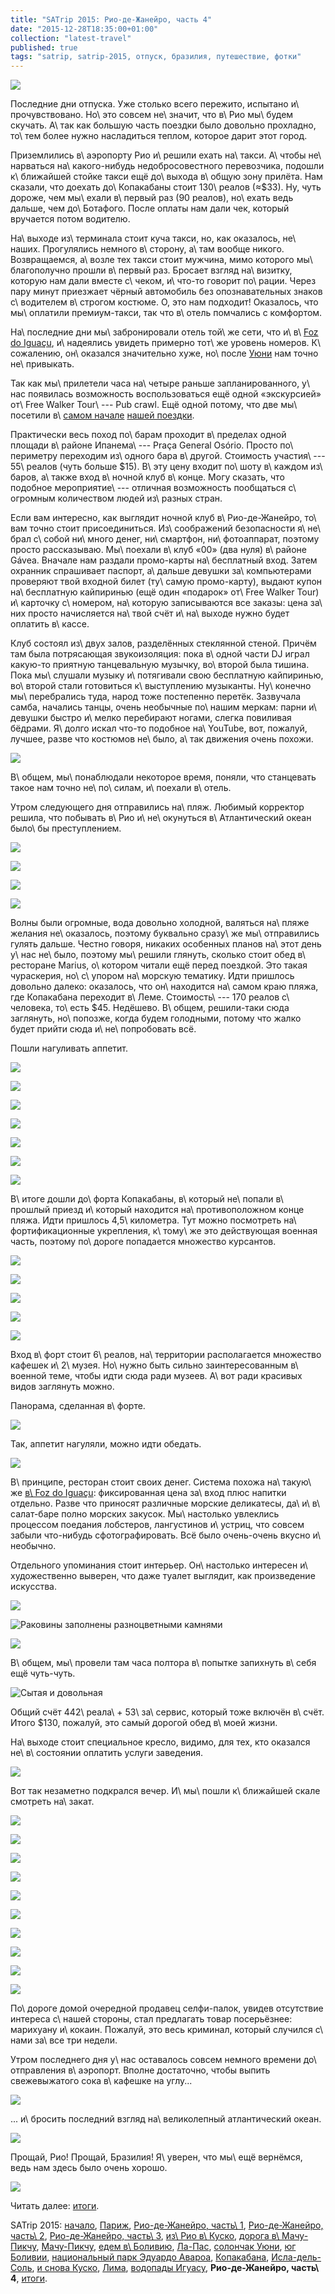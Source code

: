 ```yaml
---
title: "SATrip 2015: Рио-де-Жанейро, часть 4"
date: "2015-12-28T18:35:00+01:00"
collection: "latest-travel"
published: true
tags: "satrip, satrip-2015, отпуск, бразилия, путешествие, фотки"
---
```


![](/images/travel/2015-09-satrip/rio-4-cover.jpg)

Последние дни отпуска. Уже столько всего пережито, испытано и\ прочувствовано. Но\ это совсем не\ значит, что в\ Рио
мы\ будем скучать. А\ так как большую часть поездки было довольно прохладно, то\ тем более нужно насладиться теплом,
которое дарит этот город.

<!--more-->

Приземлились в\ аэропорту Рио и\ решили ехать на\ такси. А\ чтобы не\ нарваться на\ какого-нибудь недобросовестного
перевозчика, подошли к\ ближайшей стойке такси ещё до\ выхода в\ общую зону прилёта. Нам сказали, что доехать
до\ Копакабаны стоит 130\ реалов (≈$33). Ну, чуть дороже, чем мы\ ехали в\ первый раз (90 реалов), но\ ехать ведь
дальше, чем до\ Ботафого. После оплаты нам дали чек, который вручается потом водителю.

На\ выходе из\ терминала стоит куча такси, но, как оказалось, не\ наших. Прогулялись немного в\ сторону, а\ там вообще
никого. Возвращаемся, а\ возле тех такси стоит мужчина, мимо которого мы\ благополучно прошли в\ первый раз. Бросает
взгляд на\ визитку, которую нам дали вместе с\ чеком, и\ что-то говорит по\ рации. Через пару минут приезжает чёрный
автомобиль без опознавательных знаков с\ водителем в\ строгом костюме. О, это нам подходит! Оказалось, что мы\ оплатили
премиум-такси, так что в\ отель помчались с комфортом.

На\ последние дни мы\ забронировали отель той\ же сети, что и\ в\ [Foz do Iguaçu][iguazu], и\ надеялись увидеть примерно
тот\ же уровень номеров. К\ сожалению, он\ оказался значительно хуже, но\ после [Уюни][uyuni] нам точно не\ привыкать.

Так как мы\ прилетели часа на\ четыре раньше запланированного, у\ нас появилась возможность воспользоваться ещё одной
«экскурсией» от\ Free Walker Tour\ --- Pub crawl. Ещё одной потому, что две мы\ посетили в\ [самом начале][rio-2]
[нашей поездки][rio-3].

Практически весь поход по\ барам проходит в\ пределах одной площади в\ районе Ипанема\ --- Praça General Osório. Просто
по\ периметру переходим из\ одного бара в\ другой. Стоимость участия\ --- 55\ реалов (чуть больше $15). В\ эту цену
входит по\ шоту в\ каждом из\ баров, а\ также вход в\ ночной клуб в\ конце. Могу сказать, что подобное
мероприятие\ --- отличная возможность пообщаться с\ огромным количеством людей из\ разных стран.

Если вам интересно, как выглядит ночной клуб в\ Рио-де-Жанейро, то\ вам точно стоит присоединиться. Из\ соображений
безопасности я\ не\ брал с\ собой ни\ много денег, ни\ смартфон, ни\ фотоаппарат, поэтому просто рассказываю.
Мы\ поехали в\ клуб «00» (два нуля) в\ районе Gávea. Вначале нам раздали промо-карты на\ бесплатный вход. Затем охранник
спрашивает паспорт, а\ дальше девушки за\ компьютерами проверяют твой входной билет (ту\ самую промо-карту), выдают
купон на\ бесплатную кайпиринью (ещё один «подарок» от\ Free Walker Tour) и\ карточку с\ номером, на\ которую
записываются все заказы: цена за\ них просто начисляется на\ твой счёт и\ на\ выходе нужно будет оплатить в\ кассе.

Клуб состоял из\ двух залов, разделённых стеклянной стеной. Причём там была потрясающая звукоизоляция: пока в\ одной
части DJ играл какую-то приятную танцевальную музычку, во\ второй была тишина. Пока мы\ слушали музыку и\ потягивали
свою бесплатную кайпиринью, во\ второй стали готовиться к\ выступлению музыканты. Ну\ конечно мы\ перебрались туда,
народ тоже постепенно перетёк. Зазвучала самба, начались танцы, очень необычные по\ нашим меркам: парни и\ девушки
быстро и\ мелко перебирают ногами, слегка повиливая бёдрами. Я\ долго искал что-то подобное на\ YouTube, вот, пожалуй,
лучшее, разве что костюмов не\ было, а\ так движения очень похожи.

![](https://www.youtube.com/watch?v=ayyOrd0Ac_k)

В\ общем, мы\ понаблюдали некоторое время, поняли, что станцевать такое нам точно не\ по\ силам, и\ поехали в\ отель.

Утром следующего дня отправились на\ пляж. Любимый корректор решила, что побывать в\ Рио и\ не\ окунуться
в\ Атлантический океан было\ бы преступлением.

![](/images/travel/2015-09-satrip/rio-4-beach-1.jpg)

![](/images/travel/2015-09-satrip/rio-4-beach-2.jpg)

![](/images/travel/2015-09-satrip/rio-4-beach-3.jpg)

![](/images/travel/2015-09-satrip/rio-4-beach-4.jpg)

Волны были огромные, вода довольно холодной, валяться на\ пляже желания не\ оказалось, поэтому буквально сразу\ же
мы\ отправились гулять дальше. Честно говоря, никаких особенных планов на\ этот день у\ нас не\ было, поэтому мы\ решили
глянуть, сколько стоит обед в\ ресторане Marius, о\ котором читали ещё перед поездкой. Это такая чураскерия,
но\ с\ упором на\ морскую тематику. Идти пришлось довольно далеко: оказалось, что он\ находится на\ самом краю пляжа,
где Копакабана переходит в\ Леме. Стоимость\ --- 170 реалов с\ человека, то\ есть $45. Недёшево. В\ общем, решили-таки
сюда заглянуть, но\ попозже, когда будем голодными, потому что жалко будет прийти сюда и\ не\ попробовать всё.

Пошли нагуливать аппетит.

![](/images/travel/2015-09-satrip/rio-4-walking-1.jpg)

![](/images/travel/2015-09-satrip/rio-4-walking-2.jpg)

![](/images/travel/2015-09-satrip/rio-4-walking-3.jpg)

![](/images/travel/2015-09-satrip/rio-4-walking-4.jpg)

![](/images/travel/2015-09-satrip/rio-4-walking-5.jpg)

![](/images/travel/2015-09-satrip/rio-4-walking-6.jpg)

![](/images/travel/2015-09-satrip/rio-4-walking-7.jpg)

В\ итоге дошли до\ форта Копакабаны, в\ который не\ попали в\ прошлый приезд и\ который находится на\ противоположном
конце пляжа. Идти пришлось 4,5\ километра. Тут можно посмотреть на\ фортификационные укрепления, к\ тому\ же это
действующая военная часть, поэтому по\ дороге попадается множество курсантов.

![](/images/travel/2015-09-satrip/rio-4-forte-copacabana-1.jpg)

![](/images/travel/2015-09-satrip/rio-4-forte-copacabana-2.jpg)

![](/images/travel/2015-09-satrip/rio-4-forte-copacabana-3.jpg)

![](/images/travel/2015-09-satrip/rio-4-forte-copacabana-4.jpg)

![](/images/travel/2015-09-satrip/rio-4-forte-copacabana-5.jpg)

Вход в\ форт стоит 6\ реалов, на\ территории располагается множество кафешек и\ 2\ музея. Но\ нужно быть сильно
заинтересованным в\ военной теме, чтобы идти сюда ради музеев. А\ вот ради красивых видов заглянуть можно.

Панорама, сделанная в\ форте.

![](/images/travel/2015-09-satrip/rio-4-pano.jpg)

Так, аппетит нагуляли, можно идти обедать.

![](/images/travel/2015-09-satrip/rio-4-marius.jpg)

В\ принципе, ресторан стоит своих денег. Система похожа на\ такую\ же [в\ Foz do Iguaçu][iguazu]: фиксированная цена
за\ вход плюс напитки отдельно. Разве что приносят различные морские деликатесы, да\ и\ в\ салат-баре полно морских
закусок. Мы\ настолько увлеклись процессом поедания лобстеров, лангустинов и\ устриц, что совсем забыли что-нибудь
сфотографировать. Всё было очень-очень вкусно и\ необычно.

Отдельного упоминания стоит интерьер. Он\ настолько интересен и\ художественно выверен, что даже туалет выглядит, как
произведение искусства.

![](/images/travel/2015-09-satrip/rio-4-marius-wc-1.jpg)

![Раковины заполнены разноцветными камнями](/images/travel/2015-09-satrip/rio-4-marius-wc-2.jpg)

![](/images/travel/2015-09-satrip/rio-4-marius-wc-3.jpg)

В\ общем, мы\ провели там часа полтора в\ попытке запихнуть в\ себя ещё чуть-чуть.

![Сытая и довольная](/images/travel/2015-09-satrip/rio-4-marius-happiness.jpg)

Общий счёт 442\ реала\ + 53\ за\ сервис, который тоже включён в\ счёт. Итого $130, пожалуй, это самый дорогой обед
в\ моей жизни.

На\ выходе стоит специальное кресло, видимо, для тех, кто оказался не\ в\ состоянии оплатить услуги заведения.

![](/images/travel/2015-09-satrip/rio-4-marius-chair.jpg)

Вот так незаметно подкрался вечер. И\ мы\ пошли к\ ближайшей скале смотреть на\ закат.

![](/images/travel/2015-09-satrip/rio-4-sunset-1.jpg)

![](/images/travel/2015-09-satrip/rio-4-sunset-2.jpg)

![](/images/travel/2015-09-satrip/rio-4-sunset-3.jpg)

![](/images/travel/2015-09-satrip/rio-4-sunset-4.jpg)

![](/images/travel/2015-09-satrip/rio-4-sunset-5.jpg)

![](/images/travel/2015-09-satrip/rio-4-sunset-6.jpg)

![](/images/travel/2015-09-satrip/rio-4-sunset-7.jpg)

![](/images/travel/2015-09-satrip/rio-4-sunset-8.jpg)

![](/images/travel/2015-09-satrip/rio-4-sunset-9.jpg)

![](/images/travel/2015-09-satrip/rio-4-sunset-10.jpg)

По\ дороге домой очередной продавец селфи-палок, увидев отсутствие интереса с\ нашей стороны, стал предлагать товар
посерьёзнее: марихуану и\ кокаин. Пожалуй, это весь криминал, который случился с\ нами за\ все три недели.

Утром последнего дня у\ нас оставалось совсем немного времени до\ отправления в\ аэропорт. Вполне достаточно, чтобы
выпить свежевыжатого сока в\ кафешке на углу...

![](/images/travel/2015-09-satrip/rio-4-juice.jpg)

... и\ бросить последний взгляд на\ великолепный атлантический океан.

![](/images/travel/2015-09-satrip/rio-4-ocean.jpg)

Прощай, Рио! Прощай, Бразилия! Я\ уверен, что мы\ ещё вернёмся, ведь нам здесь было очень хорошо.

![](/images/travel/2015-09-satrip/rio-4-last.jpg)

Читать далее: [итоги](/post/satrip-2015-results/).

SATrip 2015:
[начало](/post/satrip-2015-paris/),
[Париж](/post/satrip-2015-paris/),
[Рио-де-Жанейро, часть\ 1](/post/satrip-2015-rio-1/),
[Рио-де-Жанейро, часть\ 2](/post/satrip-2015-rio-2/),
[Рио-де-Жанейро, часть\ 3](/post/satrip-2015-rio-3/),
[из\ Рио в\ Куско](/post/satrip-2015-rio-to-cusco/),
[дорога в\ Мачу-Пикчу](/post/satrip-2015-road-to-machu-picchu/),
[Мачу-Пикчу](/post/satrip-2015-machu-picchu/),
[едем в\ Боливию](/post/satrip-2015-to-bolivia/),
[Ла-Пас](/post/satrip-2015-la-paz/),
[солончак Уюни](/post/satrip-2015-uyuni-salt-flats/),
[юг Боливии](/post/satrip-2015-south-of-bolivia/),
[национальный парк Эдуардо Авароа](/post/satrip-2015-bolivia-national-park/),
[Копакабана](/post/satrip-2015-copacabana/),
[Исла-дель-Соль](/post/satrip-2015-isla-del-sol/),
[и снова Куско](/post/satrip-2015-cusco-again/),
[Лима](/post/satrip-2015-lima/),
[водопады Игуасу](/post/satrip-2015-iguazu-falls),
**Рио-де-Жанейро, часть\ 4**,
[итоги](/post/satrip-2015-results/).

[iguazu]: /post/satrip-2015-iguazu-falls/
[rio-2]: /post/satrip-2015-rio-2/
[rio-3]: /post/satrip-2015-rio-3/
[uyuni]: /post/satrip-2015-uyuni-salt-flats/
